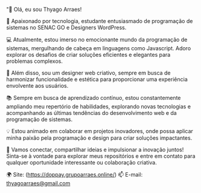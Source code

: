 "👋 Olá, eu sou Thyago Arraes!

🌟 Apaixonado por tecnologia, estudante entusiasmado de programação de sistemas no SENAC GO e Designers WordPress.

💻 Atualmente, estou imerso no emocionante mundo da programação de sistemas, mergulhando de cabeça em linguagens como Javascript.
    Adoro explorar os desafios de criar soluções eficientes e elegantes para problemas complexos.

🎨 Além disso, sou um designer web criativo, sempre em busca de harmonizar funcionalidade e estética para proporcionar uma experiência envolvente aos usuários. 
  
📚 Sempre em busca de aprendizado contínuo, estou constantemente ampliando meu repertório de habilidades,
    explorando novas tecnologias e acompanhando as últimas tendências do desenvolvimento web e da programação de sistemas.

💡 Estou animado em colaborar em projetos inovadores, onde possa aplicar minha paixão pela programação e design para criar soluções impactantes.

🚀 Vamos conectar, compartilhar ideias e impulsionar a inovação juntos!
    Sinta-se à vontade para explorar meus repositórios e entre em contato para qualquer oportunidade interessante ou colaboração criativa.

🌍 Site: (https://doppay.grupoarraes.online/)
📫 E-mail: thyagoarraes@gmail.com
